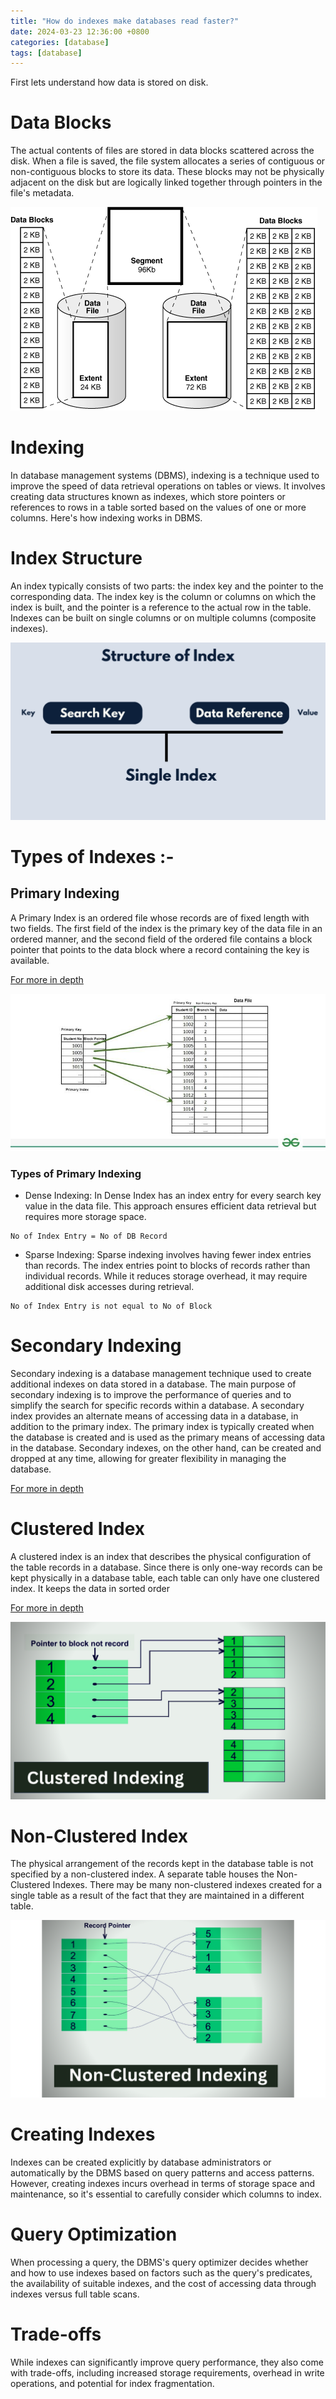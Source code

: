 ```yaml
---
title: "How do indexes make databases read faster?"
date: 2024-03-23 12:36:00 +0800
categories: [database]
tags: [database]
---
```


First lets understand how data is stored on disk.

# Data Blocks

The actual contents of files are stored in data blocks scattered across the disk. When a file is saved, the file system allocates a series of contiguous or non-contiguous blocks to store its data. These blocks may not be physically adjacent on the disk but are logically linked together through pointers in the file's metadata.

![alt text](../../assets/database/datablock.gif)

# Indexing

In database management systems (DBMS), indexing is a technique used to improve the speed of data retrieval operations on tables or views. It involves creating data structures known as indexes, which store pointers or references to rows in a table sorted based on the values of one or more columns. Here's how indexing works in DBMS.

# Index Structure

An index typically consists of two parts: the index key and the pointer to the corresponding data. The index key is the column or columns on which the index is built, and the pointer is a reference to the actual row in the table. Indexes can be built on single columns or on multiple columns (composite indexes).

![alt text](../../assets/database/index-ds.png)

# Types of Indexes :-

## Primary Indexing
A Primary Index is an ordered file whose records are of fixed length with two fields. The first field of the index is the primary key of the data file in an ordered manner, and the second field of the ordered file contains a block pointer that points to the data block where a record containing the key is available.

[For more in depth](https://www.geeksforgeeks.org/primary-indexing-in-databases/)

![alt text](../../assets/database/primmary-index.jpeg)


### Types of Primary Indexing

- Dense Indexing: In Dense Index has an index entry for every search key value in the data file. This approach ensures efficient data retrieval but requires more storage space.

```
No of Index Entry = No of DB Record
```

- Sparse Indexing: Sparse indexing involves having fewer index entries than records. The index entries point to blocks of records rather than individual records. While it reduces storage overhead, it may require additional disk accesses during retrieval.

```
No of Index Entry is not equal to No of Block
```
# Secondary Indexing
Secondary indexing is a database management technique used to create additional indexes on data stored in a database. The main purpose of secondary indexing is to improve the performance of queries and to simplify the search for specific records within a database. A secondary index provides an alternate means of accessing data in a database, in addition to the primary index. The primary index is typically created when the database is created and is used as the primary means of accessing data in the database. Secondary indexes, on the other hand, can be created and dropped at any time, allowing for greater flexibility in managing the database.

[For more in depth](https://www.geeksforgeeks.org/secondary-indexing-in-databases/)

# Clustered Index
A clustered index is an index that describes the physical configuration of the table records in a database. Since there is only one-way records can be kept physically in a database table, each table can only have one clustered index. It keeps the data in sorted order

[For more in depth](https://www.boardinfinity.com/blog/clustered-and-non-clustered-index/)

![alt text](../../assets/database/clustered-index.png)

# Non-Clustered Index
The physical arrangement of the records kept in the database table is not specified by a non-clustered index. A separate table houses the Non-Clustered Indexes. There may be many non-clustered indexes created for a single table as a result of the fact that they are maintained in a different table.

![alt text](../../assets/database/non-cluster-index.png)


# Creating Indexes

Indexes can be created explicitly by database administrators or automatically by the DBMS based on query patterns and access patterns. However, creating indexes incurs overhead in terms of storage space and maintenance, so it's essential to carefully consider which columns to index.

# Query Optimization

When processing a query, the DBMS's query optimizer decides whether and how to use indexes based on factors such as the query's predicates, the availability of suitable indexes, and the cost of accessing data through indexes versus full table scans.

# Trade-offs

While indexes can significantly improve query performance, they also come with trade-offs, including increased storage requirements, overhead in write operations, and potential for index fragmentation.
